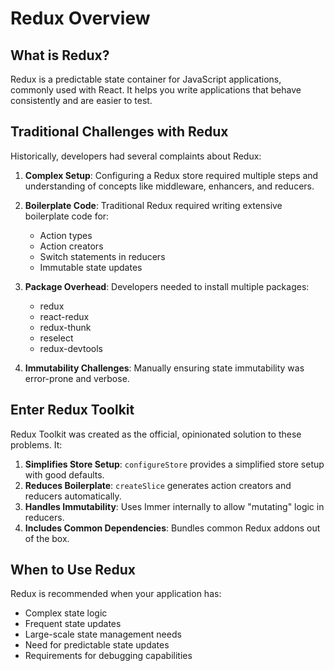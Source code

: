 # Redux Overview

## What is Redux?

Redux is a predictable state container for JavaScript applications, commonly used with React. It helps you write applications that behave consistently and are easier to test.

## Traditional Challenges with Redux

Historically, developers had several complaints about Redux:

1. **Complex Setup**: Configuring a Redux store required multiple steps and understanding of concepts like middleware, enhancers, and reducers.

2. **Boilerplate Code**: Traditional Redux required writing extensive boilerplate code for:

   - Action types
   - Action creators
   - Switch statements in reducers
   - Immutable state updates

3. **Package Overhead**: Developers needed to install multiple packages:

   - redux
   - react-redux
   - redux-thunk
   - reselect
   - redux-devtools

4. **Immutability Challenges**: Manually ensuring state immutability was error-prone and verbose.

## Enter Redux Toolkit

Redux Toolkit was created as the official, opinionated solution to these problems. It:

1. **Simplifies Store Setup**: `configureStore` provides a simplified store setup with good defaults.
2. **Reduces Boilerplate**: `createSlice` generates action creators and reducers automatically.
3. **Handles Immutability**: Uses Immer internally to allow "mutating" logic in reducers.
4. **Includes Common Dependencies**: Bundles common Redux addons out of the box.

## When to Use Redux

Redux is recommended when your application has:

- Complex state logic
- Frequent state updates
- Large-scale state management needs
- Need for predictable state updates
- Requirements for debugging capabilities
